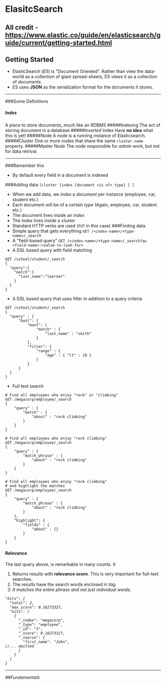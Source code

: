 # ElasitcSearch
All credit -  <https://www.elastic.co/guide/en/elasticsearch/guide/current/getting-started.html>
---
## Getting Started
* ElasticSearch (_ES_) is "Document Oriented". Rather than view the data-world as a collection of giant spread-sheets, ES views it as a collection of _documents_.
* ES uses __JSON__ as the serialization format for the documents it stores.
---
###Some Definitions
##### Index
A place to store documents, much like an RDBMS
#####Indexing
The act of storing document in a database
#####_Inverted_ Index
Have **no idea** what this is yet!
#####Node
A node is a running instance of Elasticsearch.
#####Cluster
One or more nodes that share the same `cluster.name` property.
#####Master Node
The node responsible for _admin_ work, but not for data retrival.


---

###Remember this
* By default every field in a document is indexed

###Adding data
`[cluster [index [document <is of> type] ] ]`
* When we add data, we _index_ a _document_ per instance (employee, car, student etc.)
* Each document will be of a certain _type_ (Again,
 employee, car, student etc.)
* The document lives inside an _index_
* The index lives inside a _cluster_
* Standard HTTP verbs are used (`PUT` in this case)
###Finding data
* Simple query that gets everything `GET /<index-name>/<type-name>/_search`
* A "field-based query" `GET /<index-name>/<type-name>/_search?q=<field-name>:<value-to-look-for>`
* A DSL based query with field matching
```
GET /school/student/_search
{
  "query":{
    "match":{
      "last_name":"learner"
    }
  }
}
```
* A DSL based query that uses filter in addition to a query criteria
```
GET /school/student/_search
{
  "query" : {
      "bool": {
          "must": [
              "match" : {
                  "last_name" : "smith"
              }
          ],
          "filter": {
              "range" : {
                  "age" : { "lt" : 10 }
              }
          }
      }
  }
}
```
* Full text search
```
# Find all employees who enjoy "rock" or "climbing"
GET /megacorp/employee/_search
{
    "query" : {
        "match" : {
            "about" : "rock climbing"
        }
    }
}
```
```
# Find all employees who enjoy "rock climbing"
GET /megacorp/employee/_search
{
    "query" : {
        "match_phrase" : {
            "about" : "rock climbing"
        }
    }
}
```
```
# Find all employees who enjoy "rock climbing"
# and highlight the matches
GET /megacorp/employee/_search
{
    "query" : {
        "match_phrase" : {
            "about" : "rock climbing"
        }
    },
    "highlight": {
        "fields" : {
            "about" : {}
        }
    }
}
```
#### Relevance
The last query above, is remarkable in many counts. It
1. Returns results with **relevance score**. This is very important for full-text searches.
1. The results have the search words enclosed in <em> tag.
1. It matches the entire phrase and not just individual words.
```
"hits": {
  "total": 2,
  "max_score": 0.16273327,
  "hits": [
    {
      "_index": "megacorp",
      "_type": "employee",
      "_id": "1",
      "_score": 0.16273327,
      "_source": {
        "first_name": "John",
//... omitted
      }
    }
  ]
}
```
---
##Fundamentals

